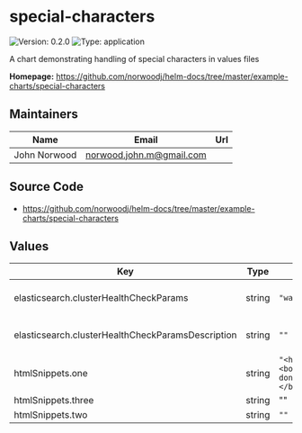 # special-characters



![Version: 0.2.0](https://img.shields.io/badge/Version-0.2.0-informational?style=flat-square)
![Type: application](https://img.shields.io/badge/Type-application-informational?style=flat-square)


A chart demonstrating handling of special characters in values files

**Homepage:** <https://github.com/norwoodj/helm-docs/tree/master/example-charts/special-characters>

## Maintainers

| Name | Email | Url |
| ---- | ------ | --- |
| John Norwood | norwood.john.m@gmail.com |  |

## Source Code

* <https://github.com/norwoodj/helm-docs/tree/master/example-charts/special-characters>



## Values

| Key | Type | Default | Description |
|-----|------|---------|-------------|
| elasticsearch.clusterHealthCheckParams | string | `"wait_for_status=yellow&timeout=1s"` | The Elasticsearch cluster health status params that will be used by readinessProbe command |
| elasticsearch.clusterHealthCheckParamsDescription | string | `""` | Now let's put some special characters in the description: wait_for_status=yellow&timeout=1s |
| htmlSnippets.one | string | `"<html>\n  <head></head>\n  <body>\n    <h1>Is this right, I don't know html</h1>\n  </body>\n</html>\n"` |  |
| htmlSnippets.three | string | "<html><head></head></html>" | Another description |
| htmlSnippets.two | string | `""` | Let's put it in the description <html></html> |
